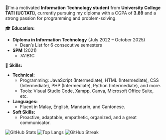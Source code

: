 👋I'm a motivated **Information Technology student** from **University College TATI (UCTATI)**, currently pursuing my diploma with a CGPA of **3.89** and a strong passion for programming and problem-solving.   

🎓 **Education:**  
- **Diploma in Information Technology** (July 2022 – October 2025)  
  - Dean’s List for 6 consecutive semesters  
- **SPM** (2021)  
  - 7A1B1C

🌟 **Skills:**  
- **Technical:**  
  - Programming: JavaScript (Intermediate), HTML (Intermediate), CSS (Intermediate), PHP (Intermediate), Python (Intermediate), and more.  
  - Tools: Visual Studio Code, Xampp, Canva, Microsoft Office Suite, etc.  
- **Languages:**  
  - Fluent in Malay, English, Mandarin, and Cantonese.  
- **Soft Skills:**  
  - Proactive, adaptable, empathetic, organized, and a great communicator.  

![GitHub Stats](https://github-readme-stats.vercel.app/api?username=AbbyLeong04&show_icons=true&theme=radical)
![Top Langs](https://github-readme-stats.vercel.app/api/top-langs/?username=AbbyLeong04&layout=compact&theme=radical)
![GitHub Streak](https://streak-stats.demolab.com/?user=yourusername&theme=radical)
